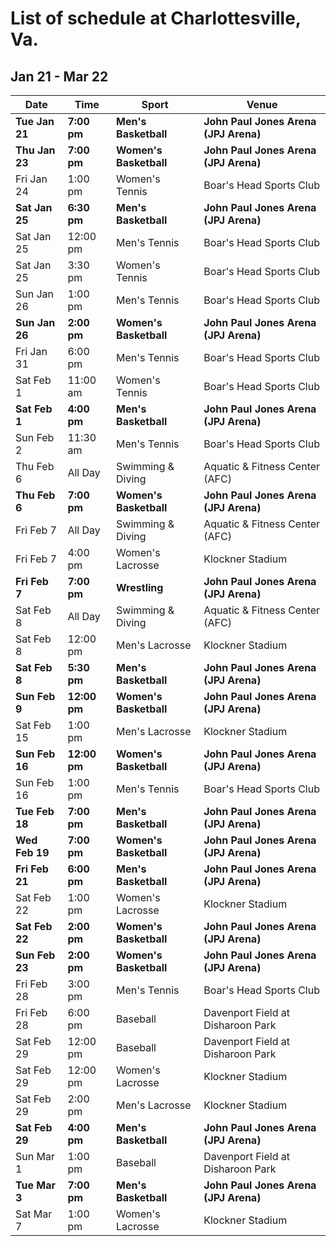 # List of schedule at Charlottesville, Va. 
## Jan 21 - Mar 22

| Date       | Time       | Sport               | Venue                                |
|------------|------------|---------------------|--------------------------------------|
| **Tue Jan 21** | **7:00 pm** | **Men's Basketball**    | **John Paul Jones Arena (JPJ Arena)**    |
| **Thu Jan 23** | **7:00 pm** | **Women's Basketball**  | **John Paul Jones Arena (JPJ Arena)**    |
| Fri Jan 24 | 1:00 pm    | Women's Tennis      | Boar's Head Sports Club             |
| **Sat Jan 25** | **6:30 pm** | **Men's Basketball**    | **John Paul Jones Arena (JPJ Arena)**    |
| Sat Jan 25 | 12:00 pm   | Men's Tennis        | Boar's Head Sports Club             |
| Sat Jan 25 | 3:30 pm    | Women's Tennis      | Boar's Head Sports Club             |
| Sun Jan 26 | 1:00 pm    | Men's Tennis        | Boar's Head Sports Club             |
| **Sun Jan 26** | **2:00 pm** | **Women's Basketball**  | **John Paul Jones Arena (JPJ Arena)**    |
| Fri Jan 31 | 6:00 pm    | Men's Tennis        | Boar's Head Sports Club             |
| Sat Feb 1  | 11:00 am   | Women's Tennis      | Boar's Head Sports Club             |
| **Sat Feb 1** | **4:00 pm** | **Men's Basketball**    | **John Paul Jones Arena (JPJ Arena)**    |
| Sun Feb 2  | 11:30 am   | Men's Tennis        | Boar's Head Sports Club             |
| Thu Feb 6  | All Day    | Swimming & Diving   | Aquatic & Fitness Center (AFC)      |
| **Thu Feb 6** | **7:00 pm** | **Women's Basketball**  | **John Paul Jones Arena (JPJ Arena)**    |
| Fri Feb 7  | All Day    | Swimming & Diving   | Aquatic & Fitness Center (AFC)      |
| Fri Feb 7  | 4:00 pm    | Women's Lacrosse    | Klockner Stadium                    |
| **Fri Feb 7** | **7:00 pm** | **Wrestling**           | **John Paul Jones Arena (JPJ Arena)**    |
| Sat Feb 8  | All Day    | Swimming & Diving   | Aquatic & Fitness Center (AFC)      |
| Sat Feb 8  | 12:00 pm   | Men's Lacrosse      | Klockner Stadium                    |
| **Sat Feb 8** | **5:30 pm** | **Men's Basketball**    | **John Paul Jones Arena (JPJ Arena)**    |
| **Sun Feb 9** | **12:00 pm** | **Women's Basketball**  | **John Paul Jones Arena (JPJ Arena)**    |
| Sat Feb 15 | 1:00 pm    | Men's Lacrosse      | Klockner Stadium                    |
| **Sun Feb 16** | **12:00 pm** | **Women's Basketball**  | **John Paul Jones Arena (JPJ Arena)**    |
| Sun Feb 16 | 1:00 pm    | Men's Tennis        | Boar's Head Sports Club             |
| **Tue Feb 18** | **7:00 pm** | **Men's Basketball**    | **John Paul Jones Arena (JPJ Arena)**    |
| **Wed Feb 19** | **7:00 pm** | **Women's Basketball**  | **John Paul Jones Arena (JPJ Arena)**    |
| **Fri Feb 21** | **6:00 pm** | **Men's Basketball**    | **John Paul Jones Arena (JPJ Arena)**    |
| Sat Feb 22 | 1:00 pm    | Women's Lacrosse    | Klockner Stadium                    |
| **Sat Feb 22** | **2:00 pm** | **Women's Basketball**  | **John Paul Jones Arena (JPJ Arena)**    |
| **Sun Feb 23** | **2:00 pm** | **Women's Basketball**  | **John Paul Jones Arena (JPJ Arena)**    |
| Fri Feb 28 | 3:00 pm    | Men's Tennis        | Boar's Head Sports Club             |
| Fri Feb 28 | 6:00 pm    | Baseball            | Davenport Field at Disharoon Park   |
| Sat Feb 29 | 12:00 pm   | Baseball            | Davenport Field at Disharoon Park   |
| Sat Feb 29 | 12:00 pm   | Women's Lacrosse    | Klockner Stadium                    |
| Sat Feb 29 | 2:00 pm    | Men's Lacrosse      | Klockner Stadium                    |
| **Sat Feb 29** | **4:00 pm** | **Men's Basketball**    | **John Paul Jones Arena (JPJ Arena)**    |
| Sun Mar 1  | 1:00 pm    | Baseball            | Davenport Field at Disharoon Park   |
| **Tue Mar 3** | **7:00 pm** | **Men's Basketball**    | **John Paul Jones Arena (JPJ Arena)**    |
| Sat Mar 7  | 1:00 pm    | Women's Lacrosse    | Klockner Stadium                    |
